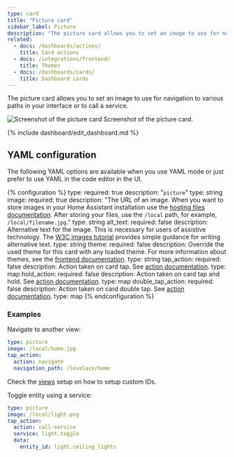 ```yaml
---
type: card
title: "Picture card"
sidebar_label: Picture
description: "The picture card allows you to set an image to use for navigation to various paths in your interface or to call a service."
related:
  - docs: /dashboards/actions/
    title: Card actions
  - docs: /integrations/frontend/
    title: Themes
  - docs: /dashboards/cards/
    title: Dashboard cards
---
```


The picture card allows you to set an image to use for navigation to various paths in your interface or to call a service.

<p class='img'>
<img src='/images/dashboards/picture.png' alt='Screenshot of the picture card'>
Screenshot of the picture card.
</p>

{% include dashboard/edit_dashboard.md %}

## YAML configuration

The following YAML options are available when you use YAML mode or just prefer to use YAML in the code editor in the UI.

{% configuration %}
type:
  required: true
  description: "`picture`"
  type: string
image:
  required: true
  description: "The URL of an image. When you want to store images in your Home Assistant installation use the [hosting files documentation](/integrations/http/#hosting-files). After storing your files, use the `/local` path, for example, `/local/filename.jpg`."
  type: string
alt_text:
  required: false
  description: Alternative text for the image. This is necessary for users of assistive technology. The [W3C images tutorial](https://www.w3.org/WAI/tutorials/images/) provides simple guidance for writing alternative text.
  type: string
theme:
  required: false
  description: Override the used theme for this card with any loaded theme. For more information about themes, see the [frontend documentation](/integrations/frontend/).
  type: string
tap_action:
  required: false
  description: Action taken on card tap. See [action documentation](/dashboards/actions/#tap-action).
  type: map
hold_action:
  required: false
  description: Action taken on card tap and hold. See [action documentation](/dashboards/actions/#hold-action).
  type: map
double_tap_action:
  required: false
  description: Action taken on card double tap. See [action documentation](/dashboards/actions/#double-tap-action).
  type: map
{% endconfiguration %}

### Examples

Navigate to another view:

```yaml
type: picture
image: /local/home.jpg
tap_action:
  action: navigate
  navigation_path: /lovelace/home
```

Check the [views](/dashboards/views/) setup on how to setup custom IDs.

Toggle entity using a service:

```yaml
type: picture
image: /local/light.png
tap_action:
  action: call-service
  service: light.toggle
  data:
    entity_id: light.ceiling_lights
```
